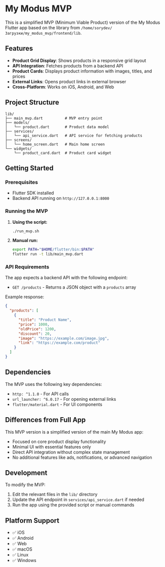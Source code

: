 # My Modus MVP

This is a simplified MVP (Minimum Viable Product) version of the My Modus Flutter app based on the library from `/home/sorydev/Загрузки/my_modus_mvp/frontend/lib`.

## Features

- **Product Grid Display**: Shows products in a responsive grid layout
- **API Integration**: Fetches products from a backend API
- **Product Cards**: Displays product information with images, titles, and prices
- **External Links**: Opens product links in external browser
- **Cross-Platform**: Works on iOS, Android, and Web

## Project Structure

```
lib/
├── main_mvp.dart          # MVP entry point
├── models/
│   └── product.dart       # Product data model
├── services/
│   └── api_service.dart   # API service for fetching products
├── screens/
│   └── home_screen.dart   # Main home screen
└── widgets/
    └── product_card.dart  # Product card widget
```

## Getting Started

### Prerequisites

- Flutter SDK installed
- Backend API running on `http://127.0.0.1:8000`

### Running the MVP

1. **Using the script:**
   ```bash
   ./run_mvp.sh
   ```

2. **Manual run:**
   ```bash
   export PATH="$HOME/flutter/bin:$PATH"
   flutter run -t lib/main_mvp.dart
   ```

### API Requirements

The app expects a backend API with the following endpoint:
- `GET /products` - Returns a JSON object with a `products` array

Example response:
```json
{
  "products": [
    {
      "title": "Product Name",
      "price": 1000,
      "oldPrice": 1200,
      "discount": 20,
      "image": "https://example.com/image.jpg",
      "link": "https://example.com/product"
    }
  ]
}
```

## Dependencies

The MVP uses the following key dependencies:
- `http: ^1.1.0` - For API calls
- `url_launcher: ^6.0.17` - For opening external links
- `flutter/material.dart` - For UI components

## Differences from Full App

This MVP version is a simplified version of the main My Modus app:
- Focused on core product display functionality
- Minimal UI with essential features only
- Direct API integration without complex state management
- No additional features like ads, notifications, or advanced navigation

## Development

To modify the MVP:
1. Edit the relevant files in the `lib/` directory
2. Update the API endpoint in `services/api_service.dart` if needed
3. Run the app using the provided script or manual commands

## Platform Support

- ✅ iOS
- ✅ Android  
- ✅ Web
- ✅ macOS
- ✅ Linux
- ✅ Windows 